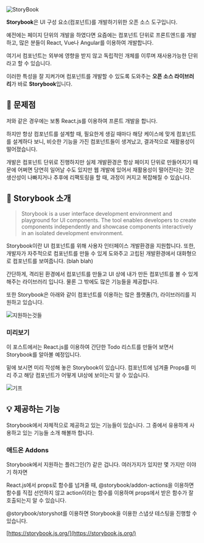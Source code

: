 ![StoryBook](https://media.vlpt.us/post-images/wlsdud2194/a23b7ed0-05e1-11ea-b5eb-0505e39593e9/storybook-1.png)

**Storybook**은 UI 구성 요소(컴포넌트)를 개발하기위한 오픈 소스 도구입니다.

예전에는 페이지 단위의 개발을 하였다면 요즘에는 컴포넌트 단위로 프론트엔드를 개발하고, 많은 분들이 React, Vue나 Angular를 이용하여 개발합니다.

여기서 컴포넌트는 외부에 영향을 받지 않고 독립적인 개체를 이루며 재사용가능한 단위라고 할 수 있습니다.

이러한 특성을 잘 지켜가며 컴포넌트를 개발할 수 있도록 도와주는 **오픈 소스 라이브러리**가 바로 **Storybook**입니다.

## 🤔 문제점

저와 같은 경우에는 보통 React.js를 이용하여 프론트 개발을 합니다.

하지만 항상 컴포넌트를 설계할 때, 필요한게 생길 때마다 해당 케이스에 맞게 컴포넌트를 설계하다 보니, 비슷한 기능을 가진 컴포넌트들이 생겨났고, 결과적으로 재활용성이 떨어졌습니다.

개발은 컴포넌트 단위로 진행하지만 실제 개발환경은 항상 페이지 단위로 만들어지기 때문에 어쩌면 당연히 일어날 수도 있지만
웹 개발에 있어서 재활용성이 떨어진다는 것은 생산성이 나빠지거나 추후에 리팩토링을 할 때, 과정이 커지고 복잡해질 수 있습니다.

## 📙 Storybook 소개

> Storybook is a user interface development environment and playground for UI components. The tool enables developers to create components independently and showcase components interactively in an isolated development environment.

Storybook이란 UI 컴포넌트를 위해 사용자 인터페이스 개발환경을 지원합니다. 또한, 개발자가 자주적으로 컴포넌트를 만들 수 있게 도와주고 고립된 개발환경에서 대화형으로 컴포넌트를 보여줍니다. (blah blah)

간단하게, 격리된 환경에서 컴포넌트를 만들고 UI 상에 내가 만든 컴포넌트를 볼 수 있게 해주는 라이브러리 입니다. 물론 그 밖에도 많은 기능들을 제공합니다.

또한 Storybook은 아래와 같이 컴포넌트를 이용하는 많은 플랫폼(?), 라이브러리를 지원하고 있습니다.

![지원하는것들](https://media.vlpt.us/post-images/wlsdud2194/fad4f680-05bd-11ea-8877-8fd4be31a741/storybook-provide.PNG)

### 미리보기

이 포스트에서는 React.js를 이용하여 간단한 Todo 리스트를 만들어 보면서 Storybook를 알아볼 예정입니다.

밑에 보시면 미리 작성해 놓은 Storybook이 있습니다. 컴포넌트에 넘겨줄 Props를 미리 주고 해당 컴포넌트가 어떻게 UI상에 보이는지 알 수 있습니다.

![기프](https://media.vlpt.us/post-images/wlsdud2194/eb8592f0-05c4-11ea-ba7e-9149eadac4b8/ezgif.com-resize.gif)

## 💡 제공하는 기능

Storybook에서 자체적으로 제공하고 있는 기능들이 있습니다. 그 중에서 유용하게 사용하고 있는 기능들 소개 해볼까 합니다.

### 애드온 Addons

Storybook에서 지원하는 플러그인(?) 같은 겁니다. 여러가지가 있지만 몇 가지만 이야기 하자면

React.js에서 props로 함수를 넘겨줄 때, @storybook/addon-actions을 이용하면 함수를 직접 선언하지 않고 action이라는 함수를 이용하며 props에서 받은 함수가 잘 호출되는지 알 수 있습니다.

@storybook/storyshot를 이용하면 Storybook을 이용한 스냅샷 테스팅을 진행할 수 있습니다.

[https://storybook.js.org/](https://storybook.js.org/)